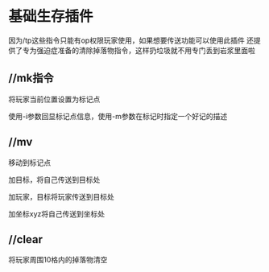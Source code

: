 # 基础生存插件

因为/tp这些指令只能有op权限玩家使用，如果想要传送功能可以使用此插件
还提供了专为强迫症准备的清除掉落物指令，这样扔垃圾就不用专门丢到岩浆里面啦

## //mk指令
将玩家当前位置设置为标记点

使用-i参数回显标记点信息，使用-m参数在标记时指定一个好记的描述

## //mv
移动到标记点

加目标，将自己传送到目标处

加玩家，目标将玩家传送到目标处

加坐标xyz将自己传送到坐标处

## //clear

将玩家周围10格内的掉落物清空
